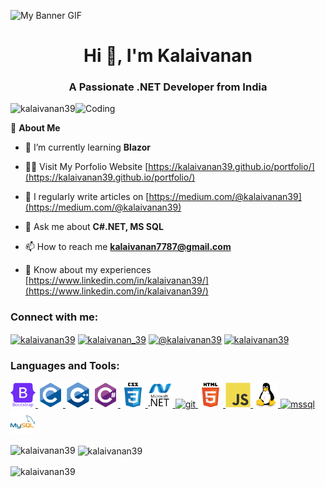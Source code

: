 ![My Banner GIF](https://mir-s3-cdn-cf.behance.net/project_modules/fs/be832922391491.58c25558f0fe7.gif)
<h1 align="center">Hi 👋, I'm Kalaivanan</h1>
<h3 align="center">A Passionate .NET Developer from India</h3>

<img align ="right" alt = "Coding" width = "400" src ="https://static.vecteezy.com/system/resources/previews/015/952/349/non_2x/web-development-programmer-and-code-testing-in-augmented-reality-illustration-vector.jpg">


<p align="left"> <img src="https://komarev.com/ghpvc/?username=kalaivanan39&label=Profile%20views&color=0e75b6&style=flat" alt="kalaivanan39" /> </p>

🌟 **About Me** 

- 🌱 I’m currently learning **Blazor**

- 👨‍💻 Visit My Porfolio Website [https://kalaivanan39.github.io/portfolio/](https://kalaivanan39.github.io/portfolio/)

- 📝 I regularly write articles on [https://medium.com/@kalaivanan39](https://medium.com/@kalaivanan39)

- 💬 Ask me about **C#.NET, MS SQL**

- 📫 How to reach me **kalaivanan7787@gmail.com**

- 📄 Know about my experiences [https://www.linkedin.com/in/kalaivanan39/](https://www.linkedin.com/in/kalaivanan39/)

<h3 align="left">Connect with me:</h3>
<p align="left">
<a href="https://linkedin.com/in/kalaivanan39" target="blank"><img align="center" src="https://raw.githubusercontent.com/rahuldkjain/github-profile-readme-generator/master/src/images/icons/Social/linked-in-alt.svg" alt="kalaivanan39" height="30" width="40" /></a>
<a href="https://instagram.com/kalaivanan_39" target="blank"><img align="center" src="https://raw.githubusercontent.com/rahuldkjain/github-profile-readme-generator/master/src/images/icons/Social/instagram.svg" alt="kalaivanan_39" height="30" width="40" /></a>
<a href="https://medium.com/@kalaivanan39" target="blank"><img align="center" src="https://raw.githubusercontent.com/rahuldkjain/github-profile-readme-generator/master/src/images/icons/Social/medium.svg" alt="@kalaivanan39" height="30" width="40" /></a>
<a href="https://www.hackerrank.com/kalaivanan39" target="blank"><img align="center" src="https://raw.githubusercontent.com/rahuldkjain/github-profile-readme-generator/master/src/images/icons/Social/hackerrank.svg" alt="kalaivanan39" height="30" width="40" /></a>
</p>

<h3 align="left">Languages and Tools:</h3>
<p align="left"> <a href="https://getbootstrap.com" target="_blank" rel="noreferrer"> <img src="https://raw.githubusercontent.com/devicons/devicon/master/icons/bootstrap/bootstrap-plain-wordmark.svg" alt="bootstrap" width="40" height="40"/> </a> <a href="https://www.cprogramming.com/" target="_blank" rel="noreferrer"> <img src="https://raw.githubusercontent.com/devicons/devicon/master/icons/c/c-original.svg" alt="c" width="40" height="40"/> </a> <a href="https://www.w3schools.com/cpp/" target="_blank" rel="noreferrer"> <img src="https://raw.githubusercontent.com/devicons/devicon/master/icons/cplusplus/cplusplus-original.svg" alt="cplusplus" width="40" height="40"/> </a> <a href="https://www.w3schools.com/cs/" target="_blank" rel="noreferrer"> <img src="https://raw.githubusercontent.com/devicons/devicon/master/icons/csharp/csharp-original.svg" alt="csharp" width="40" height="40"/> </a> <a href="https://www.w3schools.com/css/" target="_blank" rel="noreferrer"> <img src="https://raw.githubusercontent.com/devicons/devicon/master/icons/css3/css3-original-wordmark.svg" alt="css3" width="40" height="40"/> </a> <a href="https://dotnet.microsoft.com/" target="_blank" rel="noreferrer"> <img src="https://raw.githubusercontent.com/devicons/devicon/master/icons/dot-net/dot-net-original-wordmark.svg" alt="dotnet" width="40" height="40"/> </a> <a href="https://git-scm.com/" target="_blank" rel="noreferrer"> <img src="https://www.vectorlogo.zone/logos/git-scm/git-scm-icon.svg" alt="git" width="40" height="40"/> </a> <a href="https://www.w3.org/html/" target="_blank" rel="noreferrer"> <img src="https://raw.githubusercontent.com/devicons/devicon/master/icons/html5/html5-original-wordmark.svg" alt="html5" width="40" height="40"/> </a> <a href="https://developer.mozilla.org/en-US/docs/Web/JavaScript" target="_blank" rel="noreferrer"> <img src="https://raw.githubusercontent.com/devicons/devicon/master/icons/javascript/javascript-original.svg" alt="javascript" width="40" height="40"/> </a> <a href="https://www.linux.org/" target="_blank" rel="noreferrer"> <img src="https://raw.githubusercontent.com/devicons/devicon/master/icons/linux/linux-original.svg" alt="linux" width="40" height="40"/> </a> <a href="https://www.microsoft.com/en-us/sql-server" target="_blank" rel="noreferrer"> <img src="https://www.svgrepo.com/show/303229/microsoft-sql-server-logo.svg" alt="mssql" width="40" height="40"/> </a> <a href="https://www.mysql.com/" target="_blank" rel="noreferrer"> <img src="https://raw.githubusercontent.com/devicons/devicon/master/icons/mysql/mysql-original-wordmark.svg" alt="mysql" width="40" height="40"/> </a> </p>

<p><img align="left" src="https://github-readme-stats.vercel.app/api/top-langs?username=kalaivanan39&show_icons=true&locale=en&layout=compact" alt="kalaivanan39" /></p>

<p>&nbsp;<img align="center" src="https://github-readme-stats.vercel.app/api?username=kalaivanan39&show_icons=true&locale=en" alt="kalaivanan39" /></p>

<p><img align="center" src="https://github-readme-streak-stats.herokuapp.com/?user=kalaivanan39&" alt="kalaivanan39" /></p>
